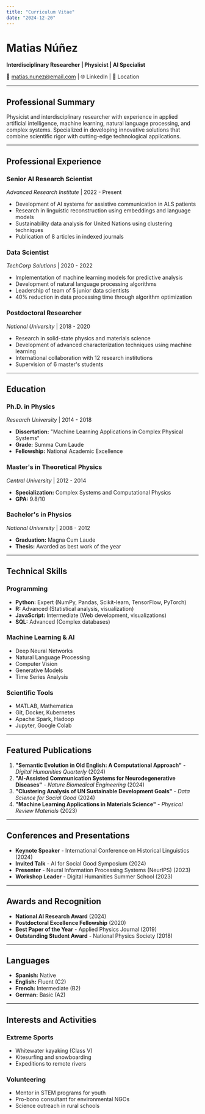 ```yaml
---
title: "Curriculum Vitae"
date: "2024-12-20"
---
```


# Matias Núñez
**Interdisciplinary Researcher | Physicist | AI Specialist**

📧 matias.nunez@email.com | 🌐 LinkedIn | 📍 Location

---

## Professional Summary

Physicist and interdisciplinary researcher with experience in applied artificial intelligence, machine learning, natural language processing, and complex systems. Specialized in developing innovative solutions that combine scientific rigor with cutting-edge technological applications.

---

## Professional Experience

### **Senior AI Research Scientist**
*Advanced Research Institute* | 2022 - Present
- Development of AI systems for assistive communication in ALS patients
- Research in linguistic reconstruction using embeddings and language models
- Sustainability data analysis for United Nations using clustering techniques
- Publication of 8 articles in indexed journals

### **Data Scientist**
*TechCorp Solutions* | 2020 - 2022
- Implementation of machine learning models for predictive analysis
- Development of natural language processing algorithms
- Leadership of team of 5 junior data scientists
- 40% reduction in data processing time through algorithm optimization

### **Postdoctoral Researcher**
*National University* | 2018 - 2020
- Research in solid-state physics and materials science
- Development of advanced characterization techniques using machine learning
- International collaboration with 12 research institutions
- Supervision of 6 master's students

---

## Education

### **Ph.D. in Physics**
*Research University* | 2014 - 2018
- **Dissertation:** "Machine Learning Applications in Complex Physical Systems"
- **Grade:** Summa Cum Laude
- **Fellowship:** National Academic Excellence

### **Master's in Theoretical Physics**
*Central University* | 2012 - 2014
- **Specialization:** Complex Systems and Computational Physics
- **GPA:** 9.8/10

### **Bachelor's in Physics**
*National University* | 2008 - 2012
- **Graduation:** Magna Cum Laude
- **Thesis:** Awarded as best work of the year

---

## Technical Skills

### **Programming**
- **Python:** Expert (NumPy, Pandas, Scikit-learn, TensorFlow, PyTorch)
- **R:** Advanced (Statistical analysis, visualization)
- **JavaScript:** Intermediate (Web development, visualizations)
- **SQL:** Advanced (Complex databases)

### **Machine Learning & AI**
- Deep Neural Networks
- Natural Language Processing
- Computer Vision
- Generative Models
- Time Series Analysis

### **Scientific Tools**
- MATLAB, Mathematica
- Git, Docker, Kubernetes
- Apache Spark, Hadoop
- Jupyter, Google Colab

---

## Featured Publications

1. **"Semantic Evolution in Old English: A Computational Approach"** - *Digital Humanities Quarterly* (2024)
2. **"AI-Assisted Communication Systems for Neurodegenerative Diseases"** - *Nature Biomedical Engineering* (2024)
3. **"Clustering Analysis of UN Sustainable Development Goals"** - *Data Science for Social Good* (2024)
4. **"Machine Learning Applications in Materials Science"** - *Physical Review Materials* (2023)

---

## Conferences and Presentations

- **Keynote Speaker** - International Conference on Historical Linguistics (2024)
- **Invited Talk** - AI for Social Good Symposium (2024)
- **Presenter** - Neural Information Processing Systems (NeurIPS) (2023)
- **Workshop Leader** - Digital Humanities Summer School (2023)

---

## Awards and Recognition

- **National AI Research Award** (2024)
- **Postdoctoral Excellence Fellowship** (2020)
- **Best Paper of the Year** - Applied Physics Journal (2019)
- **Outstanding Student Award** - National Physics Society (2018)

---

## Languages

- **Spanish:** Native
- **English:** Fluent (C2)
- **French:** Intermediate (B2)
- **German:** Basic (A2)

---

## Interests and Activities

### **Extreme Sports**
- Whitewater kayaking (Class V)
- Kitesurfing and snowboarding
- Expeditions to remote rivers

### **Volunteering**
- Mentor in STEM programs for youth
- Pro-bono consultant for environmental NGOs
- Science outreach in rural schools